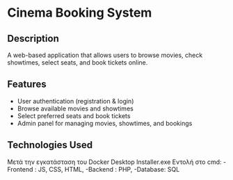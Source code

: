 # Cinema Booking System


## Description

 A web-based application that allows users to browse movies, check showtimes, select seats, and book tickets online. 


## Features
- User authentication (registration & login)
- Browse available movies and showtimes
- Select preferred seats and book tickets
- Admin panel for managing movies, showtimes, and bookings

##  Technologies Used
 Μετά την εγκατάσταση του Docker Desktop Installer.exe Εντολή στο cmd:
 -Frontend : JS, CSS, HTML, 
 -Backend : PHP,
 -Database: SQL
